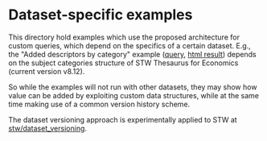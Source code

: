 Dataset-specific examples
=========================

This directory hold examples which use the proposed architecture for custom
queries, which depend on the specifics of a certain dataset. E.g., the "Added
descriptors by category" example
([query](stw/sparql/added_by_category.rq),
[html result](https://rawgithub.com/jneubert/skos-history/master/examples/stw/sparql/added_by_category.html))
depends on the subject categories structure of STW Thesaurus for Economics (current version v8.12).

So while the examples will not run with other datasets, they may show how
value can be added by exploiting custom data structures, while at the same
time making use of a common version history scheme.

The dataset versioning approach is experimentally applied to STW at [stw/dataset_versioning](stw/dataset_versioning).
